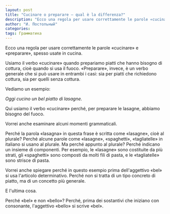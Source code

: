 ```yaml
---
layout: post
title: "Cucinare o preparare — qual è la differenza?"
description: "Ecco una regola per usare correttamente le parole «cucinare» e «preparare», spesso usate in cucina. Usiamo il verbo «cucinare» quando prepariamo piatti che hanno bisogno di cottura, cioè quando si usa il fuoco."
author: "И. Постольный"
categories:
tags: Грамматика
---
```


Ecco una regola per usare correttamente le parole «cucinare» e «preparare», spesso usate in cucina.

Usiamo il verbo «cucinare» quando prepariamo piatti che hanno bisogno di cottura, cioè quando si usa il fuoco. «Preparare», invece, è un verbo generale che si può usare in entrambi i casi: sia per piatti che richiedono cottura, sia per quelli senza cottura.

Vediamo un esempio:

_Oggi cucino un bel piatto di lasagne._

Qui usiamo il verbo «cucinare» perché, per preparare le lasagne, abbiamo bisogno del fuoco.

Vorrei anche esaminare alcuni momenti grammaticali.

Perché la parola «lasagna» in questa frase è scritta come «lasagne», cioè al plurale? Perché alcune parole come «lasagne», «spaghetti», «tagliatelle» in italiano si usano al plurale. Ma perché appunto al plurale? Perché indicano un insieme di componenti. Per esempio, le «lasagne» sono costituite da più strati, gli «spaghetti» sono composti da molti fili di pasta, e le «tagliatelle» sono strisce di pasta.

Vorrei anche spiegare perché in questo esempio prima dell'aggettivo «bel» si usa l'articolo determinativo. Perché non si tratta di un tipo concreto di piatto, ma di un concetto più generale.

E l'ultima cosa.

Perché «bel» e non «bello»? Perché, prima dei sostantivi che iniziano con consonante, l'aggettivo «bello» si scrive «bel».